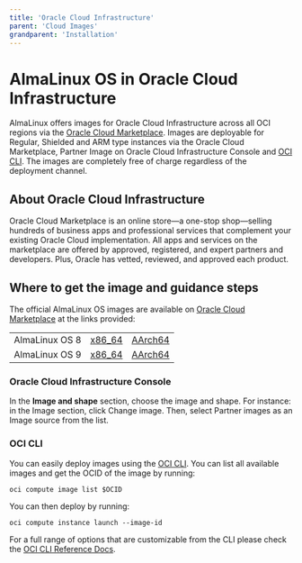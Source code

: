 ```yaml
---
title: 'Oracle Cloud Infrastructure'
parent: 'Cloud Images'
grandparent: 'Installation'
---
```


<Breadcrumbs />

# AlmaLinux OS in Oracle Cloud Infrastructure

AlmaLinux offers images for Oracle Cloud Infrastructure across all OCI regions via the [Oracle Cloud Marketplace](https://cloudmarketplace.oracle.com/marketplace/en_US/homeLinkPage). Images are deployable for Regular, Shielded and ARM type instances via the Oracle Cloud Marketplace, Partner Image on Oracle Cloud Infrastructure Console and [OCI CLI](https://docs.oracle.com/en-us/iaas/Content/API/Concepts/cliconcepts.htm). The images are completely free of charge regardless of the deployment channel.


## About Oracle Cloud Infrastructure
Oracle Cloud Marketplace is an online store—a one-stop shop—selling hundreds of business apps and professional services that complement your existing Oracle Cloud implementation.
All apps and services on the marketplace are offered by approved, registered, and expert partners and developers. Plus, Oracle has vetted, reviewed, and approved each product.

## Where to get the image and guidance steps

The official AlmaLinux OS images are available on [Oracle Cloud Marketplace](https://cloudmarketplace.oracle.com/marketplace/en_US/partners/125035508) at the links provided:


<table align="center">
    <tr>
        <td align="center">AlmaLinux OS 8</td>
        <td align="center"><a href="https://cloudmarketplace.oracle.com/marketplace/en_US/listing/125544666">x86_64</a></td>
        <td align="center"><a href="https://cloudmarketplace.oracle.com/marketplace/en_US/listing/125567282">AArch64</a></td>
    </tr>
    <tr>
        <td align="center">AlmaLinux OS 9</td>
        <td align="center"><a href="https://cloudmarketplace.oracle.com/marketplace/en_US/listing/127985411">x86_64</a></td>
        <td align="center"><a href="https://cloudmarketplace.oracle.com/marketplace/en_US/listing/127985893">AArch64</a></td>
    </tr>
</table>

### Oracle Cloud Infrastructure Console
In the **Image and shape** section, choose the image and shape. For instance: in the Image section, click Change image. Then, select Partner images as an Image source from the list.

### OCI CLI
You can easily deploy images using the [OCI CLI](https://docs.oracle.com/en-us/iaas/Content/API/Concepts/cliconcepts.htm). You can list all available images and get the OCID of the image by running:
```shell
oci compute image list $OCID
```
You can then deploy by running:
```shell
oci compute instance launch --image-id
```
For a full range of options that are customizable from the CLI please check the [OCI CLI Reference Docs](https://docs.oracle.com/en-us/iaas/tools/oci-cli/latest/oci_cli_docs/index.html).


